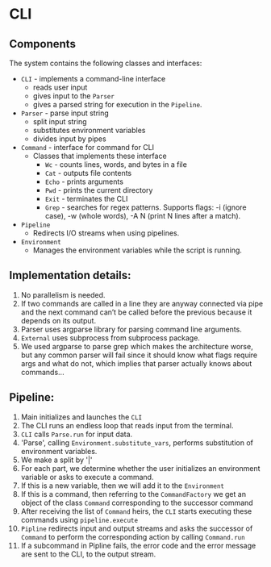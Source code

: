 # CLI

## Components
The system contains the following classes and interfaces: 
* `CLI` - implements a command-line interface
  * reads user input
  * gives input to the `Parser`
  * gives a parsed string for execution in the `Pipeline`.
* `Parser` - parse input string
  * split input string
  * substitutes environment variables
  * divides input by pipes
* `Command` - interface for command for CLI
   * Classes that implements these interface
      * `Wc` - counts lines, words, and bytes in a file 
      * `Cat` - outputs file contents 
      * `Echo` - prints arguments
      * `Pwd` - prints the current directory
      * `Exit` - terminates the CLI 
      * `Grep` - searches for regex patterns. Supports flags: -i (ignore case), -w (whole words), -A N (print N lines after a match).
* `Pipeline` 
  * Redirects I/O streams when using pipelines.
* `Environment`
  * Manages the environment variables while the script is running.
    

    
## Implementation details: 
1) No parallelism is needed. 
2) If two commands are called in a line they are anyway connected via pipe and the next command can’t be called before the previous because it depends on its output.
3) Parser uses argparse library for parsing command line arguments.
4) `External` uses subprocess from subprocess package.
5) We used argparse to parse grep which makes the architecture worse, but any common parser will fail since it should know what flags require args and what do not, which implies that parser actually knows about commands...


## Pipeline:
1) Main initializes and launches the `CLI`
 2) The CLI runs an endless loop that reads input from the terminal. 
 3) `CLI` calls `Parse.run` for input data. 
 4) 'Parse', calling `Environment.substitute_vars`, performs substitution of environment variables. 
 5) We make a split by '|'
 6) For each part, we determine whether the user initializes an environment variable or asks to execute a command. 
 7) If this is a new variable, then we will add it to the `Environment`
 8) If this is a command, then referring to the `CommandFactory` we get an object of the class `Command` corresponding to the successor command
 9) After receiving the list of `Command` heirs, the `CLI` starts executing these commands using `pipeline.execute`
 10) `Pipline` redirects input and output streams and asks the successor of `Command` to perform the corresponding action by calling `Command.run`
 11) If a subcommand in Pipline fails, the error code and the error message are sent to the CLI, to the output stream.